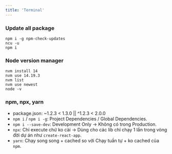 ```yaml
---
title: 'Terminal'
---
```


### Update all package

```shell
npm i -g npm-check-updates
ncu -u
npm i
```

### Node version manager

```shell
nvm install 14
nvm use 14.19.3
nvm list
nvm use newest
node -v
```

### npm, npx, yarn

- package.json: ~1.2.3 < 1.3.0 || ^1.2.3 < 2.0.0
- `npm i` / `npm i -g`: Project Dependencies / Global Dependencies.
- `npm i --save-dev`: Development Only &rarr; Không có trong Production.
- `npx`: Chỉ execute chứ ko cài &rarr; Dùng cho các lib chỉ chạy 1 lần trong vòng đời dự án như `create-react-app`.
- `yarn`: Chạy song song + cached so với Chạy tuần tự + ko cached của `npm`.
